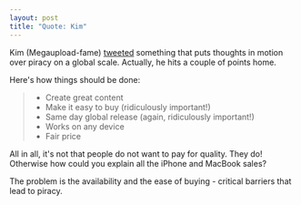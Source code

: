 ```yaml
---
layout: post
title: "Quote: Kim"
---
```


Kim (Megaupload-fame) [tweeted](https://twitter.com/KimDotcom/status/380757105298268160) something that puts thoughts in motion over piracy on a global scale. Actually, he hits a couple of points home. 

Here's how things should be done:

> * Create great content
> * Make it easy to buy (ridiculously important!)
> * Same day global release (again, ridiculously important!)
> * Works on any device
> * Fair price

All in all, it's not that people do not want to pay for quality. They do! Otherwise how could you explain all the iPhone and MacBook sales? 

The problem is the availability and the ease of buying - critical barriers that lead to piracy.